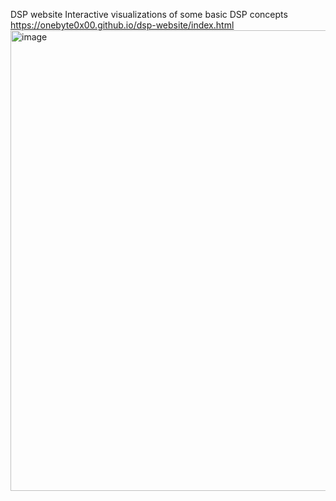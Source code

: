 DSP website 
Interactive visualizations of some basic DSP concepts
https://onebyte0x00.github.io/dsp-website/index.html
<img width="1232" height="737" alt="image" src="https://github.com/user-attachments/assets/5149019d-5d70-4996-961a-19391f80bac2" />
